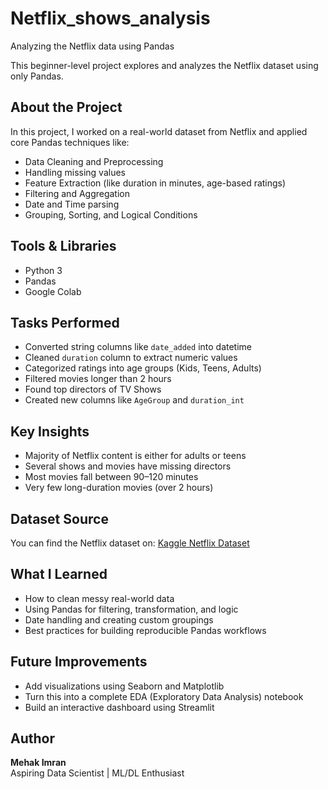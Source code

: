 # Netflix_shows_analysis
Analyzing the Netflix data using Pandas 

This beginner-level project explores and analyzes the Netflix dataset using only Pandas.



## About the Project

In this project, I worked on a real-world dataset from Netflix and applied core Pandas techniques like:

- Data Cleaning and Preprocessing
- Handling missing values
- Feature Extraction (like duration in minutes, age-based ratings)
- Filtering and Aggregation
- Date and Time parsing
- Grouping, Sorting, and Logical Conditions



## Tools & Libraries

- Python 3
- Pandas
- Google Colab



## Tasks Performed

- Converted string columns like `date_added` into datetime
- Cleaned `duration` column to extract numeric values
- Categorized ratings into age groups (Kids, Teens, Adults)
- Filtered movies longer than 2 hours
- Found top directors of TV Shows
- Created new columns like `AgeGroup` and `duration_int`



## Key Insights

- Majority of Netflix content is either for adults or teens
- Several shows and movies have missing directors
- Most movies fall between 90–120 minutes
- Very few long-duration movies (over 2 hours)



## Dataset Source

You can find the Netflix dataset on:
[Kaggle Netflix Dataset](https://www.kaggle.com/datasets/shivamb/netflix-shows)



## What I Learned

- How to clean messy real-world data
- Using Pandas for filtering, transformation, and logic
- Date handling and creating custom groupings
- Best practices for building reproducible Pandas workflows



## Future Improvements

- Add visualizations using Seaborn and Matplotlib
- Turn this into a complete EDA (Exploratory Data Analysis) notebook
- Build an interactive dashboard using Streamlit



## Author

**Mehak Imran**  
Aspiring Data Scientist | ML/DL Enthusiast 
